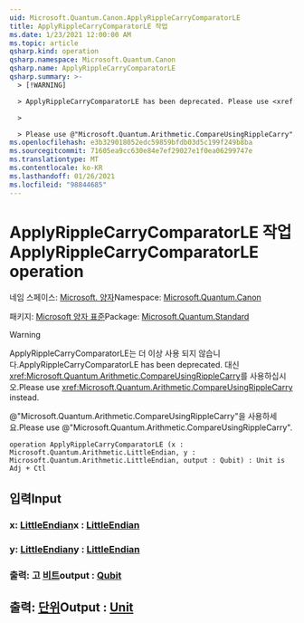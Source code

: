 ```yaml
---
uid: Microsoft.Quantum.Canon.ApplyRippleCarryComparatorLE
title: ApplyRippleCarryComparatorLE 작업
ms.date: 1/23/2021 12:00:00 AM
ms.topic: article
qsharp.kind: operation
qsharp.namespace: Microsoft.Quantum.Canon
qsharp.name: ApplyRippleCarryComparatorLE
qsharp.summary: >-
  > [!WARNING]

  > ApplyRippleCarryComparatorLE has been deprecated. Please use <xref:Microsoft.Quantum.Arithmetic.CompareUsingRippleCarry> instead.

  >

  > Please use @"Microsoft.Quantum.Arithmetic.CompareUsingRippleCarry".
ms.openlocfilehash: e3b329018052edc59859bfdb03d5c199f249b8ba
ms.sourcegitcommit: 71605ea9cc630e84e7ef29027e1f0ea06299747e
ms.translationtype: MT
ms.contentlocale: ko-KR
ms.lasthandoff: 01/26/2021
ms.locfileid: "98844685"
---
```

# <a name="applyripplecarrycomparatorle-operation"></a><span data-ttu-id="59f10-102">ApplyRippleCarryComparatorLE 작업</span><span class="sxs-lookup"><span data-stu-id="59f10-102">ApplyRippleCarryComparatorLE operation</span></span>

<span data-ttu-id="59f10-103">네임 스페이스: [Microsoft. 양자](xref:Microsoft.Quantum.Canon)</span><span class="sxs-lookup"><span data-stu-id="59f10-103">Namespace: [Microsoft.Quantum.Canon](xref:Microsoft.Quantum.Canon)</span></span>

<span data-ttu-id="59f10-104">패키지: [Microsoft 양자 표준](https://nuget.org/packages/Microsoft.Quantum.Standard)</span><span class="sxs-lookup"><span data-stu-id="59f10-104">Package: [Microsoft.Quantum.Standard](https://nuget.org/packages/Microsoft.Quantum.Standard)</span></span>


> [!WARNING]
> <span data-ttu-id="59f10-105">ApplyRippleCarryComparatorLE는 더 이상 사용 되지 않습니다.</span><span class="sxs-lookup"><span data-stu-id="59f10-105">ApplyRippleCarryComparatorLE has been deprecated.</span></span> <span data-ttu-id="59f10-106">대신 <xref:Microsoft.Quantum.Arithmetic.CompareUsingRippleCarry>를 사용하십시오.</span><span class="sxs-lookup"><span data-stu-id="59f10-106">Please use <xref:Microsoft.Quantum.Arithmetic.CompareUsingRippleCarry> instead.</span></span>
>
> <span data-ttu-id="59f10-107">@"Microsoft.Quantum.Arithmetic.CompareUsingRippleCarry"을 사용하세요.</span><span class="sxs-lookup"><span data-stu-id="59f10-107">Please use @"Microsoft.Quantum.Arithmetic.CompareUsingRippleCarry".</span></span>



```qsharp
operation ApplyRippleCarryComparatorLE (x : Microsoft.Quantum.Arithmetic.LittleEndian, y : Microsoft.Quantum.Arithmetic.LittleEndian, output : Qubit) : Unit is Adj + Ctl
```


## <a name="input"></a><span data-ttu-id="59f10-108">입력</span><span class="sxs-lookup"><span data-stu-id="59f10-108">Input</span></span>

### <a name="x--littleendian"></a><span data-ttu-id="59f10-109">x: [LittleEndian](xref:Microsoft.Quantum.Arithmetic.LittleEndian)</span><span class="sxs-lookup"><span data-stu-id="59f10-109">x : [LittleEndian](xref:Microsoft.Quantum.Arithmetic.LittleEndian)</span></span>




### <a name="y--littleendian"></a><span data-ttu-id="59f10-110">y: [LittleEndian](xref:Microsoft.Quantum.Arithmetic.LittleEndian)</span><span class="sxs-lookup"><span data-stu-id="59f10-110">y : [LittleEndian](xref:Microsoft.Quantum.Arithmetic.LittleEndian)</span></span>




### <a name="output--qubit"></a><span data-ttu-id="59f10-111">출력: 고 [비트](xref:microsoft.quantum.lang-ref.qubit)</span><span class="sxs-lookup"><span data-stu-id="59f10-111">output : [Qubit](xref:microsoft.quantum.lang-ref.qubit)</span></span>





## <a name="output--unit"></a><span data-ttu-id="59f10-112">출력: [단위](xref:microsoft.quantum.lang-ref.unit)</span><span class="sxs-lookup"><span data-stu-id="59f10-112">Output : [Unit](xref:microsoft.quantum.lang-ref.unit)</span></span>

